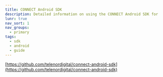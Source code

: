 ```yaml
---
title: CONNECT Android SDK
description: Detailed information on using the CONNECT Android SDK for integration.
lunr: true
nav_sort: 1
nav_groups:
  - primary
tags:
  - sdk
  - android
  - guide
---
```


[https://github.com/telenordigital/connect-android-sdk](https://github.com/telenordigital/connect-android-sdk)